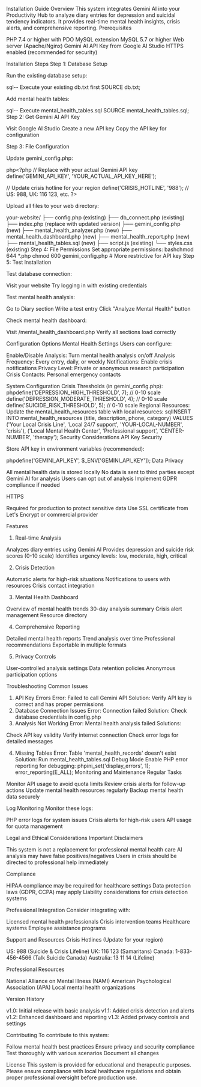 Installation Guide
Overview
This system integrates Gemini AI into your Productivity Hub to analyze diary entries for depression and suicidal tendency indicators. It provides real-time mental health insights, crisis alerts, and comprehensive reporting.
Prerequisites

PHP 7.4 or higher with PDO MySQL extension
MySQL 5.7 or higher
Web server (Apache/Nginx)
Gemini AI API Key from Google AI Studio
HTTPS enabled (recommended for security)

Installation Steps
Step 1: Database Setup

Run the existing database setup:

sql-- Execute your existing db.txt first
SOURCE db.txt;

Add mental health tables:

sql-- Execute mental_health_tables.sql
SOURCE mental_health_tables.sql;
Step 2: Get Gemini AI API Key

Visit Google AI Studio
Create a new API key
Copy the API key for configuration

Step 3: File Configuration

Update gemini_config.php:

php<?php
// Replace with your actual Gemini API key
define('GEMINI_API_KEY', 'YOUR_ACTUAL_API_KEY_HERE');

// Update crisis hotline for your region
define('CRISIS_HOTLINE', '988'); // US: 988, UK: 116 123, etc.
?>

Upload all files to your web directory:

your-website/
├── config.php (existing)
├── db_connect.php (existing)
├── index.php (replace with updated version)
├── gemini_config.php (new)
├── mental_health_analyzer.php (new)
├── mental_health_dashboard.php (new)
├── mental_health_report.php (new)
├── mental_health_tables.sql (new)
├── script.js (existing)
└── styles.css (existing)
Step 4: File Permissions
Set appropriate permissions:
bashchmod 644 *.php
chmod 600 gemini_config.php  # More restrictive for API key
Step 5: Test Installation

Test database connection:

Visit your website
Try logging in with existing credentials


Test mental health analysis:

Go to Diary section
Write a test entry
Click "Analyze Mental Health" button


Check mental health dashboard:

Visit /mental_health_dashboard.php
Verify all sections load correctly



Configuration Options
Mental Health Settings
Users can configure:

Enable/Disable Analysis: Turn mental health analysis on/off
Analysis Frequency: Every entry, daily, or weekly
Notifications: Enable crisis notifications
Privacy Level: Private or anonymous research participation
Crisis Contacts: Personal emergency contacts

System Configuration
Crisis Thresholds (in gemini_config.php):
phpdefine('DEPRESSION_HIGH_THRESHOLD', 7);     // 0-10 scale
define('DEPRESSION_MODERATE_THRESHOLD', 4); // 0-10 scale  
define('SUICIDE_RISK_THRESHOLD', 5);        // 0-10 scale
Regional Resources:
Update the mental_health_resources table with local resources:
sqlINSERT INTO mental_health_resources (title, description, phone, category) VALUES
('Your Local Crisis Line', 'Local 24/7 support', 'YOUR-LOCAL-NUMBER', 'crisis'),
('Local Mental Health Center', 'Professional support', 'CENTER-NUMBER', 'therapy');
Security Considerations
API Key Security

Store API key in environment variables (recommended):

phpdefine('GEMINI_API_KEY', $_ENV['GEMINI_API_KEY']);
Data Privacy

All mental health data is stored locally
No data is sent to third parties except Gemini AI for analysis
Users can opt out of analysis
Implement GDPR compliance if needed

HTTPS

Required for production to protect sensitive data
Use SSL certificate from Let's Encrypt or commercial provider

Features
1. Real-time Analysis

Analyzes diary entries using Gemini AI
Provides depression and suicide risk scores (0-10 scale)
Identifies urgency levels: low, moderate, high, critical

2. Crisis Detection

Automatic alerts for high-risk situations
Notifications to users with resources
Crisis contact integration

3. Mental Health Dashboard

Overview of mental health trends
30-day analysis summary
Crisis alert management
Resource directory

4. Comprehensive Reporting

Detailed mental health reports
Trend analysis over time
Professional recommendations
Exportable in multiple formats

5. Privacy Controls

User-controlled analysis settings
Data retention policies
Anonymous participation options

Troubleshooting
Common Issues
1. API Key Errors
Error: Failed to call Gemini API
Solution: Verify API key is correct and has proper permissions
2. Database Connection Issues
Error: Connection failed
Solution: Check database credentials in config.php
3. Analysis Not Working
Error: Mental health analysis failed
Solutions:

Check API key validity
Verify internet connection
Check error logs for detailed messages

4. Missing Tables
Error: Table 'mental_health_records' doesn't exist
Solution: Run mental_health_tables.sql
Debug Mode
Enable PHP error reporting for debugging:
phpini_set('display_errors', 1);
error_reporting(E_ALL);
Monitoring and Maintenance
Regular Tasks

Monitor API usage to avoid quota limits
Review crisis alerts for follow-up actions
Update mental health resources regularly
Backup mental health data securely

Log Monitoring
Monitor these logs:

PHP error logs for system issues
Crisis alerts for high-risk users
API usage for quota management

Legal and Ethical Considerations
Important Disclaimers

This system is not a replacement for professional mental health care
AI analysis may have false positives/negatives
Users in crisis should be directed to professional help immediately

Compliance

HIPAA compliance may be required for healthcare settings
Data protection laws (GDPR, CCPA) may apply
Liability considerations for crisis detection systems

Professional Integration
Consider integrating with:

Licensed mental health professionals
Crisis intervention teams
Healthcare systems
Employee assistance programs

Support and Resources
Crisis Hotlines (Update for your region)

US: 988 (Suicide & Crisis Lifeline)
UK: 116 123 (Samaritans)
Canada: 1-833-456-4566 (Talk Suicide Canada)
Australia: 13 11 14 (Lifeline)

Professional Resources

National Alliance on Mental Illness (NAMI)
American Psychological Association (APA)
Local mental health organizations

Version History

v1.0: Initial release with basic analysis
v1.1: Added crisis detection and alerts
v1.2: Enhanced dashboard and reporting
v1.3: Added privacy controls and settings

Contributing
To contribute to this system:

Follow mental health best practices
Ensure privacy and security compliance
Test thoroughly with various scenarios
Document all changes

License
This system is provided for educational and therapeutic purposes. Please ensure compliance with local healthcare regulations and obtain proper professional oversight before production use.
